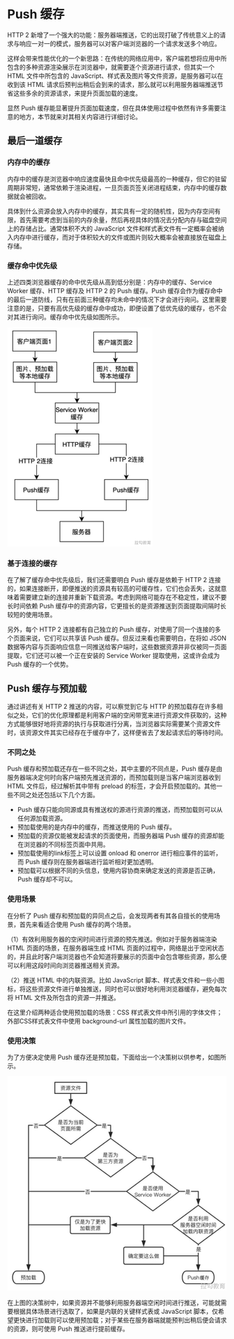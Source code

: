 # Push 缓存

HTTP 2 新增了一个强大的功能：服务器端推送，它的出现打破了传统意义上的请求与响应一对一的模式，服务器可以对客户端浏览器的一个请求发送多个响应。

这样会带来性能优化的一个新思路：在传统的网络应用中，客户端若想将应用中所包含的多种资源渲染展示在浏览器中，就需要逐个资源进行请求，但其实一个 HTML 文件中所包含的 JavaScript、样式表及图片等文件资源，是服务器可以在收到该 HTML 请求后预判出稍后会到来的请求，那么就可以利用服务器端推送节省这些多余的资源请求，来提升页面加载的速度。

显然 Push 缓存能显著提升页面加载速度，但在具体使用过程中依然有许多需要注意的地方，本节就来对其相关内容进行详细讨论。

## 最后一道缓存 

### 内存中的缓存 

内存中的缓存是浏览器中响应速度最快且命中优先级最高的一种缓存，但它的驻留周期非常短，通常依赖于渲染进程，一旦页面页签关闭进程结束，内存中的缓存数据就会被回收。

具体到什么资源会放入内存中的缓存，其实具有一定的随机性，因为内存空间有限，首先需要考虑到当前的内存余量，然后再视具体的情况去分配内存与磁盘空间上的存储占比。通常体积不大的 JavaScript 文件和样式表文件有一定概率会被纳入内存中进行缓存，而对于体积较大的文件或图片则较大概率会被直接放在磁盘上存储。

### 缓存命中优先级 

上述四类浏览器缓存的命中优先级从高到低分别是：内存中的缓存、Service Worker 缓存、HTTP 缓存及 HTTP 2 的 Push 缓存。Push 缓存会作为缓存命中的最后一道防线，只有在前面三种缓存均未命中的情况下才会进行询问。这里需要注意的是，只要有高优先级的缓存命中成功，即便设置了低优先级的缓存，也不会对其进行询问。缓存命中优先级如图所示。

![](images/81.png)

### 基于连接的缓存 

在了解了缓存命中优先级后，我们还需要明白 Push 缓存是依赖于 HTTP 2 连接的，如果连接断开，即便推送的资源具有较高的可缓存性，它们也会丢失，这就意味着需要建立新的连接并重新下载资源。考虑到网络可能存在不稳定性，建议不要长时间依赖 Push 缓存中的资源内容，它更擅长的是资源推送到页面提取间隔时长较短的使用场景。

另外，每个 HTTP 2 连接都有自己独立的 Push 缓存，对使用了同一个连接的多个页面来说，它们可以共享该 Push 缓存。但反过来看也需要明白，在将如 JSON 数据等内容与页面响应信息一同推送给客户端时，这些数据资源并非仅被同一页面提取，它们还可以被一个正在安装的 Service Worker 提取使用，这或许会成为 Push 缓存的一个优势。

## Push 缓存与预加载 

通过讲述有关 HTTP 2 推送的内容，可以察觉到它与 HTTP 的预加载存在许多相似之处，它们的优化原理都是利用客户端的空闲带宽来进行资源文件获取的，这种方式能够很好地将资源的执行与获取进行分离，当浏览器实际需要某个资源文件时，该资源文件其实已经存在于缓存中了，这样便省去了发起请求后的等待时间。

### 不同之处 

Push 缓存和预加载还存在一些不同之处，其中主要的不同点是，Push 缓存是由服务器端决定何时向客户端预先推送资源的，而预加载则是当客户端浏览器收到 HTML 文件后，经过解析其中带有 preload 的标签，才会开启预加载的。其他一些不同之处还包括以下几个方面。

- Push 缓存只能向同源或具有推送权的源进行资源的推送，而预加载则可以从任何源加载资源。
- 预加载使用的是内存中的缓存，而推送使用的 Push 缓存。
- 预加载的资源仅能被发起请求的页面使用，而服务器端 Push 缓存的资源却能在浏览器的不同标签页面中共用。
- 预加载使用的link标签上可以设置 onload 和 onerror 进行相应事件的监听，而 Push 缓存则在服务器端进行监听相对更加透明。
- 预加载可以根据不同的头信息，使用内容协商来确定发送的资源是否正确，Push 缓存却不可以。

### 使用场景 

在分析了 Push 缓存和预加载的异同点之后，会发现两者有其各自擅长的使用场景，首先来看适合使用 Push 缓存的两个场景。

（1）有效利用服务器的空闲时间进行资源的预先推送。例如对于服务器端渲染 HTML 页面的场景，在服务器端生成 HTML 页面的过程中，网络是出于空闲状态的，并且此时客户端浏览器也不会知道将要展示的页面中会包含哪些资源，那么便可以利用这段时间向浏览器推送相关资源。

（2）推送 HTML 中的内联资源。比如 JavaScript 脚本、样式表文件和一些小图标，将这些资源文件进行单独推送，同时也可以很好地利用浏览器缓存，避免每次将 HTML 文件及所包含的资源一并推送。

在这里介绍两种适合使用预加载的场景：CSS 样式表文件中所引用的字体文件；外部CSS样式表文件中使用 background-url 属性加载的图片文件。

### 使用决策 

为了方便决定使用 Push 缓存还是预加载，下面给出一个决策树以供参考，如图所示。

![](images/82.png)

在上图的决策树中，如果资源并不能够利用服务器端空闲时间进行推送，可能就需要根据具体场景进行选取了，如果是内联的关键样式表或 JavaScript 脚本，仅希望更快进行加载则可以使用预加载；对于某些在服务器端就能预判出稍后便会请求的资源，则可使用 Push 推送进行提前缓存。